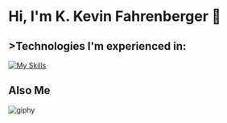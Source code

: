 # Hi, I'm K. Kevin Fahrenberger 👋

<h2>>Technologies I'm experienced in:</h2>

[![My Skills](https://skillicons.dev/icons?i=css,sass,html,js,linux,mongodb,react,ts)](https://skillicons.dev)<br>
<h2>Also Me</h2>

![giphy](https://github.com/user-attachments/assets/8af1c8ae-ef2f-40d7-bde0-eca7a3bacae7)
